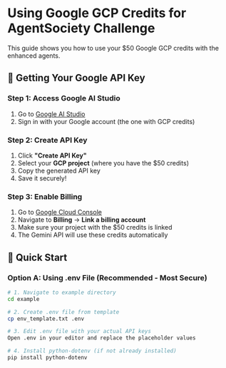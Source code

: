# Using Google GCP Credits for AgentSociety Challenge

This guide shows you how to use your $50 Google GCP credits with the enhanced agents.

## 🔑 Getting Your Google API Key

### Step 1: Access Google AI Studio
1. Go to [Google AI Studio](https://aistudio.google.com/app/apikey)
2. Sign in with your Google account (the one with GCP credits)

### Step 2: Create API Key
1. Click **"Create API Key"**
2. Select your **GCP project** (where you have the $50 credits)
3. Copy the generated API key
4. Save it securely!

### Step 3: Enable Billing
1. Go to [Google Cloud Console](https://console.cloud.google.com/)
2. Navigate to **Billing** → **Link a billing account**
3. Make sure your project with the $50 credits is linked
4. The Gemini API will use these credits automatically

## 🚀 Quick Start

### Option A: Using .env File (Recommended - Most Secure)

```bash
# 1. Navigate to example directory
cd example

# 2. Create .env file from template
cp env_template.txt .env

# 3. Edit .env file with your actual API keys
Open .env in your editor and replace the placeholder values

# 4. Install python-dotenv (if not already installed)
pip install python-dotenv
